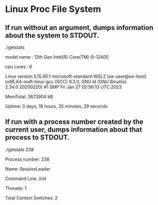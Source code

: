 # Linux Proc File System
## If run without an argument, dumps information about the system to STDOUT.

./getstats

model name      : 12th Gen Intel(R) Core(TM) i5-12400

cpu cores       : 6

Linux version 5.15.90.1-microsoft-standard-WSL2 (oe-user@oe-host) (x86_64-msft-linux-gcc (GCC) 9.3.0, GNU ld (GNU Binutils) 2.34.0.20200220) #1 SMP Fri Jan 27 02:56:13 UTC 2023

MemTotal:        3873904 kB

Uptime: 0 days, 18 hours, 35 minutes, 29 seconds

## If run with a process number created by the current user, dumps information about that process to STDOUT.

./getstats 238

Process number: 238

Name:   SessionLeader

Command Line: /init

Threads: 1

Total Context Switches: 2
